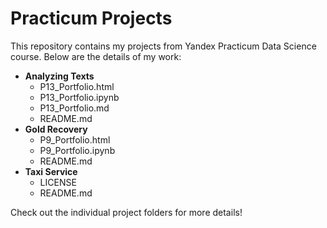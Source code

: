 # Practicum Projects

This repository contains my projects from Yandex Practicum Data Science course. Below are the details of my work:

- **Analyzing Texts**
  - P13_Portfolio.html
  - P13_Portfolio.ipynb
  - P13_Portfolio.md
  - README.md
- **Gold Recovery**
  - P9_Portfolio.html
  - P9_Portfolio.ipynb
  - README.md
- **Taxi Service**
  - LICENSE
  - README.md

Check out the individual project folders for more details!
